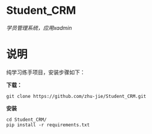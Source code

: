 # Student_CRM

*学员管理系统，应用xadmin*

# 说明
纯学习练手项目，安装步骤如下：

**下载：**
```shell
git clone https://github.com/zhu-jie/Student_CRM.git
```

**安装**
```shell
cd Student_CRM/
pip install -r requirements.txt
```
